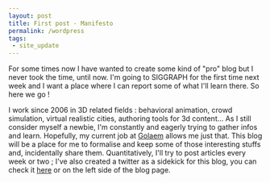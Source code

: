 ```yaml
---
layout: post
title: First post - Manifesto
permalink: /wordpress
tags:
 - site_update
---
```


For some times now I have wanted to create some kind of "pro" blog but I never took the time, until now. I'm going to SIGGRAPH for the first time next week and I want a place where I can report some of what I'll learn there. So here we go !

I work since 2006 in 3D related fields : behavioral animation, crowd simulation, virtual realistic cities, authoring tools for 3d content... As I still consider myself a newbie, I'm constantly and eagerly trying to gather infos and learn. Hopefully, my current job at [Golaem](http://www.golaem.com) allows me just that. This blog will be a place for me to formalise and keep some of those interesting stuffs and, incidentally share them. Quantitatively, I'll try to post articles every week or two ; I've also created a twitter as a sidekick for this blog, you can check it [here](http://www.twitter.com/clodericmars) or on the left side of the blog page.